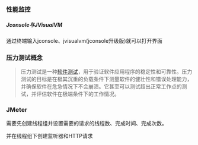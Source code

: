 ### 性能监控

##### Jconsole与JVisualVM

通过终端输入jconsole、jvisualvm(jconsole升级版)就可以打开界面



### 压力测试概念

> 压力测试是一种[软件测试](https://so.csdn.net/so/search?q=软件测试&spm=1001.2101.3001.7020)，用于验证软件应用程序的稳定性和可靠性。压力测试的目标是在极其沉重的负载条件下测量软件的健壮性和错误处理能力，并确保软件在危急情况下不会崩溃。它甚至可以测试超出正常工作点的测试，并评估软件在极端条件下的工作情况。

### JMeter

需要先创建线程组并设置需要的请求的线程数、完成时间、完成次数。

并在线程组下创建监听器和HTTP请求